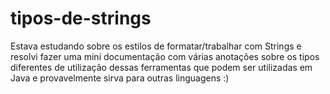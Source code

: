 # tipos-de-strings

  Estava estudando sobre os estilos de formatar/trabalhar com Strings e resolvi fazer uma mini documentação com várias anotações sobre os tipos diferentes de utilização dessas ferramentas que podem ser utilizadas em Java e provavelmente sirva para outras linguagens :)
